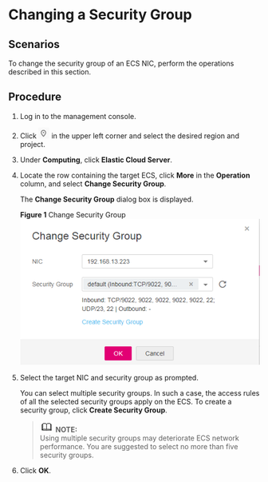 # Changing a Security Group<a name="EN-US_TOPIC_0093492517"></a>

## Scenarios<a name="section5630193654713"></a>

To change the security group of an ECS NIC, perform the operations described in this section.

## Procedure<a name="section148110439474"></a>

1.  Log in to the management console.
2.  Click  ![](figures/icon-region.png)  in the upper left corner and select the desired region and project.
3.  Under  **Computing**, click  **Elastic Cloud Server**.
4.  Locate the row containing the target ECS, click  **More**  in the  **Operation**  column, and select  **Change Security Group**.

    The  **Change Security Group**  dialog box is displayed.

    **Figure  1**  Change Security Group<a name="fig1673733486"></a>  
    ![](figures/change-security-group.png "change-security-group")

5.  Select the target NIC and security group as prompted.

    You can select multiple security groups. In such a case, the access rules of all the selected security groups apply on the ECS. To create a security group, click  **Create Security Group**.

    >![](public_sys-resources/icon-note.gif) **NOTE:**   
    >Using multiple security groups may deteriorate ECS network performance. You are suggested to select no more than five security groups.  

6.  Click  **OK**.

